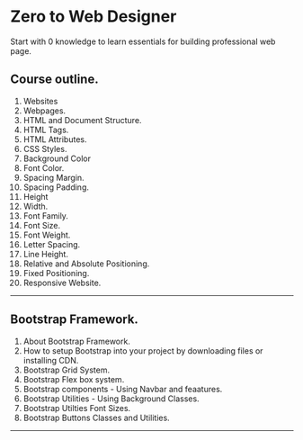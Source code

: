 # Zero to Web Designer
Start with 0 knowledge to learn essentials for building professional web page.

## Course outline. 

1. Websites
2. Webpages. 
3. HTML and Document Structure. 
4. HTML Tags. 
5. HTML Attributes. 
6. CSS Styles. 
7. Background Color 
8. Font Color. 
9. Spacing Margin. 
10. Spacing Padding.
11. Height
12. Width. 
13. Font Family. 
14. Font Size. 
15. Font Weight. 
16. Letter Spacing. 
17. Line Height. 
18. Relative and Absolute Positioning. 
19. Fixed Positioning. 
20. Responsive Website. 

---

## Bootstrap Framework. 

1. About Bootstrap Framework. 
2. How to setup Bootstrap into your project by downloading files or installing CDN. 
3. Bootstrap Grid System. 
4. Bootstrap Flex box system. 
5. Bootstrap components - Using Navbar and feaatures. 
6. Bootstrap Utilities - Using Background Classes. 
7. Bootstrap Utilties Font Sizes. 
8. Bootstrap Buttons Classes and Utilities. 

-----

